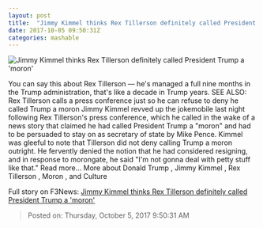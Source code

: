 ```yaml
---
layout: post
title:  "Jimmy Kimmel thinks Rex Tillerson definitely called President Trump a 'moron'"
date: 2017-10-05 09:50:31Z
categories: mashable
---
```


![Jimmy Kimmel thinks Rex Tillerson definitely called President Trump a 'moron'](https://i.amz.mshcdn.com/fLiyIib9kaTPWukDj8ZVPukopmY=/1200x630/2017%2F10%2F05%2F8d%2Fd1a0640e6bf94e7c8de0c0a8f942a3a2.5ad04.jpg)

You can say this about Rex Tillerson — he's managed a full nine months in the Trump administration, that's like a decade in Trump years. SEE ALSO: Rex Tillerson calls a press conference just so he can refuse to deny he called Trump a moron Jimmy Kimmel revved up the jokemobile last night following Rex Tillerson's press conference, which he called in the wake of a news story that claimed he had called President Trump a "moron" and had to be persuaded to stay on as secretary of state by Mike Pence. Kimmel was gleeful to note that Tillerson did not deny calling Trump a moron outright. He fervently denied the notion that he had considered resigning, and in response to morongate, he said "I'm not gonna deal with petty stuff like that." Read more... More about Donald Trump , Jimmy Kimmel , Rex Tillerson , Moron , and Culture


Full story on F3News: [Jimmy Kimmel thinks Rex Tillerson definitely called President Trump a 'moron'](http://www.f3nws.com/n/4k4WpH)

> Posted on: Thursday, October 5, 2017 9:50:31 AM
